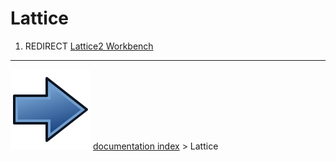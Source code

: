 # Lattice
1.  REDIRECT [Lattice2 Workbench](Lattice2_Workbench.md)



---
![](images/Button_right.svg) [documentation index](../README.md) > Lattice
